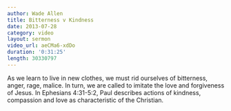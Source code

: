 ```yaml
--- 
author: Wade Allen 
title: Bitterness v Kindness 
date: 2013-07-28 
category: video
layout: sermon
video_url: aeCMa6-xdDo
duration: '0:31:25'
length: 30330797
---
```


As we learn to live in new clothes, we must rid ourselves of bitterness, anger, rage, malice. In turn, we are called to imitate the love and forgiveness of Jesus. In Ephesians 4:31-5:2, Paul describes actions of kindness, compassion and love as characteristic of the Christian.